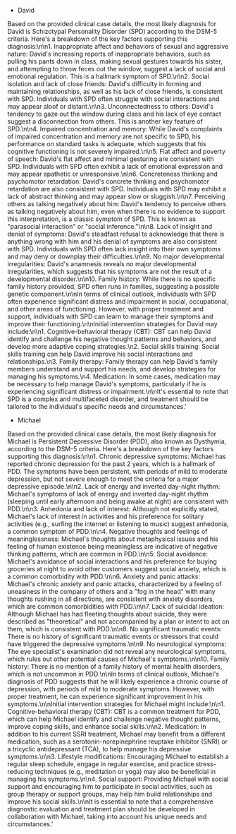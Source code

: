-	David

Based on the provided clinical case details, the most likely diagnosis for David is Schizotypal Personality Disorder (SPD) according to the DSM-5 criteria. Here's a breakdown of the key factors supporting this diagnosis:\n\n1. Inappropriate affect and behaviors of sexual and aggressive nature: David's increasing reports of inappropriate behaviors, such as pulling his pants down in class, making sexual gestures towards his sister, and attempting to throw feces out the window, suggest a lack of social and emotional regulation. This is a hallmark symptom of SPD.\n\n2. Social isolation and lack of close friends: David's difficulty in forming and maintaining relationships, as well as his lack of close friends, is consistent with SPD. Individuals with SPD often struggle with social interactions and may appear aloof or distant.\n\n3. Unconnectedness to others: David's tendency to gaze out the window during class and his lack of eye contact suggest a disconnection from others. This is another key feature of SPD.\n\n4. Impaired concentration and memory: While David's complaints of impaired concentration and memory are not specific to SPD, his performance on standard tasks is adequate, which suggests that his cognitive functioning is not severely impaired.\n\n5. Flat affect and poverty of speech: David's flat affect and minimal gesturing are consistent with SPD. Individuals with SPD often exhibit a lack of emotional expression and may appear apathetic or unresponsive.\n\n6. Concreteness thinking and psychomotor retardation: David's concrete thinking and psychomotor retardation are also consistent with SPD. Individuals with SPD may exhibit a lack of abstract thinking and may appear slow or sluggish.\n\n7. Perceiving others as talking negatively about him: David's tendency to perceive others as talking negatively about him, even when there is no evidence to support this interpretation, is a classic symptom of SPD. This is known as "parasocial interaction" or "social inference."\n\n8. Lack of insight and denial of symptoms: David's steadfast refusal to acknowledge that there is anything wrong with him and his denial of symptoms are also consistent with SPD. Individuals with SPD often lack insight into their own symptoms and may deny or downplay their difficulties.\n\n9. No major developmental irregularities: David's anamnesis reveals no major developmental irregularities, which suggests that his symptoms are not the result of a developmental disorder.\n\n10. Family history: While there is no specific family history provided, SPD often runs in families, suggesting a possible genetic component.\n\nIn terms of clinical outlook, individuals with SPD often experience significant distress and impairment in social, occupational, and other areas of functioning. However, with proper treatment and support, individuals with SPD can learn to manage their symptoms and improve their functioning.\n\nInitial intervention strategies for David may include:\n\n1. Cognitive-behavioral therapy (CBT): CBT can help David identify and challenge his negative thought patterns and behaviors, and develop more adaptive coping strategies.\n2. Social skills training: Social skills training can help David improve his social interactions and relationships.\n3. Family therapy: Family therapy can help David's family members understand and support his needs, and develop strategies for managing his symptoms.\n4. Medication: In some cases, medication may be necessary to help manage David's symptoms, particularly if he is experiencing significant distress or impairment.\n\nIt's essential to note that SPD is a complex and multifaceted disorder, and treatment should be tailored to the individual's specific needs and circumstances.'

-	Michael

Based on the provided clinical case details, the most likely diagnosis for Michael is Persistent Depressive Disorder (PDD), also known as Dysthymia, according to the DSM-5 criteria. Here's a breakdown of the key factors supporting this diagnosis:\n\n1. Chronic depressive symptoms: Michael has reported chronic depression for the past 2 years, which is a hallmark of PDD. The symptoms have been persistent, with periods of mild to moderate depression, but not severe enough to meet the criteria for a major depressive episode.\n\n2. Lack of energy and inverted day-night rhythm: Michael's symptoms of lack of energy and inverted day-night rhythm (sleeping until early afternoon and being awake at night) are consistent with PDD.\n\n3. Anhedonia and lack of interest: Although not explicitly stated, Michael's lack of interest in activities and his preference for solitary activities (e.g., surfing the internet or listening to music) suggest anhedonia, a common symptom of PDD.\n\n4. Negative thoughts and feelings of meaninglessness: Michael's thoughts about metaphysical issues and his feeling of human existence being meaningless are indicative of negative thinking patterns, which are common in PDD.\n\n5. Social avoidance: Michael's avoidance of social interactions and his preference for buying groceries at night to avoid other customers suggest social anxiety, which is a common comorbidity with PDD.\n\n6. Anxiety and panic attacks: Michael's chronic anxiety and panic attacks, characterized by a feeling of uneasiness in the company of others and a "fog in the head" with many thoughts rushing in all directions, are consistent with anxiety disorders, which are common comorbidities with PDD.\n\n7. Lack of suicidal ideation: Although Michael has had fleeting thoughts about suicide, they were described as "theoretical" and not accompanied by a plan or intent to act on them, which is consistent with PDD.\n\n8. No significant traumatic events: There is no history of significant traumatic events or stressors that could have triggered the depressive symptoms.\n\n9. No neurological symptoms: The eye specialist's examination did not reveal any neurological symptoms, which rules out other potential causes of Michael's symptoms.\n\n10. Family history: There is no mention of a family history of mental health disorders, which is not uncommon in PDD.\n\nIn terms of clinical outlook, Michael's diagnosis of PDD suggests that he will likely experience a chronic course of depression, with periods of mild to moderate symptoms. However, with proper treatment, he can experience significant improvement in his symptoms.\n\nInitial intervention strategies for Michael might include:\n\n1. Cognitive-behavioral therapy (CBT): CBT is a common treatment for PDD, which can help Michael identify and challenge negative thought patterns, improve coping skills, and enhance social skills.\n\n2. Medication: In addition to his current SSRI treatment, Michael may benefit from a different medication, such as a serotonin-norepinephrine reuptake inhibitor (SNRI) or a tricyclic antidepressant (TCA), to help manage his depressive symptoms.\n\n3. Lifestyle modifications: Encouraging Michael to establish a regular sleep schedule, engage in regular exercise, and practice stress-reducing techniques (e.g., meditation or yoga) may also be beneficial in managing his symptoms.\n\n4. Social support: Providing Michael with social support and encouraging him to participate in social activities, such as group therapy or support groups, may help him build relationships and improve his social skills.\n\nIt is essential to note that a comprehensive diagnostic evaluation and treatment plan should be developed in collaboration with Michael, taking into account his unique needs and circumstances.'

